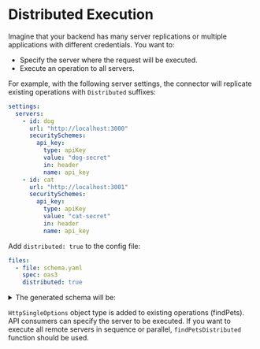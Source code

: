 # Distributed Execution

Imagine that your backend has many server replications or multiple applications with different credentials. You want to:

- Specify the server where the request will be executed.
- Execute an operation to all servers.

For example, with the following server settings, the connector will replicate existing operations with `Distributed` suffixes:

```yaml
settings:
  servers:
    - id: dog
      url: "http://localhost:3000"
      securitySchemes:
        api_key:
          type: apiKey
          value: "dog-secret"
          in: header
          name: api_key
    - id: cat
      url: "http://localhost:3001"
      securitySchemes:
        api_key:
          type: apiKey
          value: "cat-secret"
          in: header
          name: api_key
```

Add `distributed: true` to the config file:

```yaml
files:
  - file: schema.yaml
    spec: oas3
    distributed: true
```

<details>
<summary>The generated schema will be:</summary>

```json
{
  "functions": [
    {
      "arguments": {
        "httpOptions": {
          "type": {
            "type": "nullable",
            "underlying_type": {
              "name": "HttpSingleOptions",
              "type": "named"
            }
          }
        }
      },
      "name": "findPets",
      "result_type": {
        "element_type": {
          "name": "Pet",
          "type": "named"
        },
        "type": "array"
      }
    },
    {
      "arguments": {
        "httpOptions": {
          "type": {
            "type": "nullable",
            "underlying_type": {
              "name": "HttpDistributedOptions",
              "type": "named"
            }
          }
        }
      },
      "name": "findPetsDistributed",
      "result_type": {
        "name": "FindPetsDistributedResult",
        "type": "named"
      }
    }
  ],
  "object_types": {
    "HttpDistributedOptions": {
      "description": "Distributed execution options for HTTP requests to multiple servers",
      "fields": {
        "parallel": {
          "description": "Execute requests to remote servers in parallel",
          "type": {
            "type": "nullable",
            "underlying_type": {
              "name": "Boolean",
              "type": "named"
            }
          }
        },
        "servers": {
          "description": "Specify remote servers to receive the request",
          "type": {
            "type": "nullable",
            "underlying_type": {
              "element_type": {
                "name": "HttpServerId",
                "type": "named"
              },
              "type": "array"
            }
          }
        }
      }
    },
    "HttpSingleOptions": {
      "description": "Execution options for HTTP requests to a single server",
      "fields": {
        "servers": {
          "description": "Specify remote servers to receive the request. If there are many server IDs the server is selected randomly",
          "type": {
            "type": "nullable",
            "underlying_type": {
              "element_type": {
                "name": "HttpServerId",
                "type": "named"
              },
              "type": "array"
            }
          }
        }
      }
    }
  }
}
```

</details>

`HttpSingleOptions` object type is added to existing operations (findPets). API consumers can specify the server to be executed. If you want to execute all remote servers in sequence or parallel, `findPetsDistributed` function should be used.
